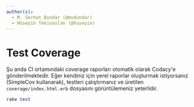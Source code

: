 ```yaml
---
author(s):
  - M. Serhat Dundar (@msdundar)
  - Hüseyin Tekinaslan (@huseyin)
---
```


Test Coverage
=============

Şu anda CI ortamındaki coverage raporları otomatik olarak Codacy'e gönderilmektedir. Eğer kendiniz için yerel raporlar
oluşturmak istiyorsanız (SimpleCov kullanarak), testleri çalıştırmanız ve üretilen `coverage/index.html.erb` dosyasını
görüntülemeniz yeterlidir.

```ruby
rake test
```
